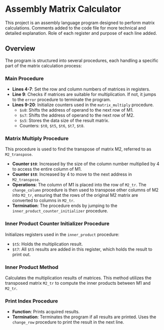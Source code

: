 # Assembly Matrix Calculator

This project is an assembly language program designed to perform matrix calculations. Comments added to the code file for more technical and detailed explanation. Role of each register and purpose of each line added.

## Overview

The program is structured into several procedures, each handling a specific part of the matrix calculation process:

### Main Procedure

- **Lines 4-7**: Set the row and column numbers of matrices in registers.
- **Line 9**: Checks if matrices are suitable for multiplication. If not, it jumps to the `error` procedure to terminate the program.
- **Lines 9-20**: Initialize counters used in the `matrix_multiply` procedure.
  - `$s0`: Shifts the address of operand to the next row of M1.
  - `$s7`: Shifts the address of operand to the next row of M2.
  - `$s5`: Stores the data size of the result matrix.
  - Counters: `$t0`, `$t5`, `$t6`, `$t7`, `$t8`.

### Matrix Multiply Procedure

This procedure is used to find the transpose of matrix M2, referred to as `M2_transpose`.
- **Counter `$t0`**: Increased by the size of the column number multiplied by 4 to access the entire column of M1.
- **Counter `$t8`**: Increased by 4 to move to the next address in `M2_transpose`.
- **Operations**: The column of M1 is placed into the row of `M2_tr`. The `change_column` procedure is then used to transpose other columns of M2 into `M2_tr`, ensuring that the rows of the original M2 matrix are converted to columns in `M2_tr`.
- **Termination**: The procedure ends by jumping to the `inner_product_counter_initializer` procedure.

### Inner Product Counter Initializer Procedure

Initializes registers used in the `inner_product` procedure:
- `$t5`: Holds the multiplication result.
- `$t7`: All `$t5` results are added in this register, which holds the result to print out.

### Inner Product Method

Calculates the multiplication results of matrices. This method utilizes the transposed matrix `M2_tr` to compute the inner products between M1 and `M2_tr`.

### Print Index Procedure

- **Function**: Prints acquired results.
- **Termination**: Terminates the program if all results are printed. Uses the `change_row` procedure to print the result in the next line.

